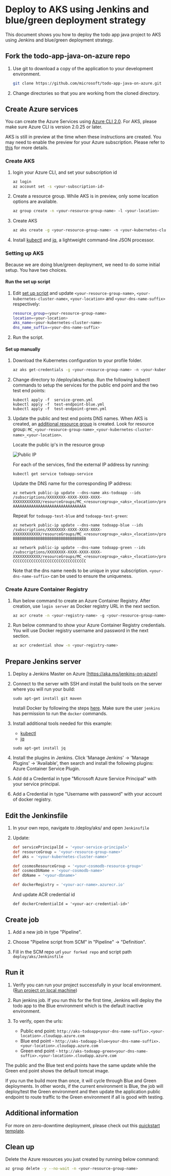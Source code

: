 # Deploy to AKS using Jenkins and blue/green deployment strategy

This document shows you how to deploy the todo app java project to AKS using Jenkins and blue/green deployment strategy. 

## Fork the todo-app-java-on-azure repo

1. Use git to download a copy of the application to your development environment.

    ```bash
    git clone https://github.com/microsoft/todo-app-java-on-azure.git
    ```

2. Change directories so that you are working from the cloned directory. 

## Create Azure services

You can create the Azure Services using [Azure CLI 2.0](https://docs.microsoft.com/en-us/cli/azure/install-azure-cli?view=azure-cli-latest). For AKS, please make sure Azure CLI is version 2.0.25 or later.

AKS is still in preview at the time when these instructions are created. You may need to enable the preview for your Azure subscription. Please refer to [this](https://docs.microsoft.com/en-us/azure/aks/kubernetes-walkthrough#enabling-aks-preview-for-your-azure-subscription) for more details.

### Create AKS

1. login your Azure CLI, and set your subscription id 
    
    ```bash
    az login
    az account set -s <your-subscription-id>
    ```

1. Create a resource group. While AKS is in preview, only some location options are available. 

    ```bash
    az group create -n <your-resource-group-name> -l <your-location>
    ```

1. Create AKS

    ```bash
    az aks create -g <your-resource-group-name> -n <your-kubernetes-cluster-name> --node-count 2
    ```

1. Install [kubectl](https://kubernetes.io/docs/tasks/tools/install-kubectl/) and [jq](https://stedolan.github.io/jq/download/), a lightweight command-line JSON processor.

### Setting up AKS

Because we are doing blue/green deployment, we need to do some initial setup. You have two choices. 

#### Run the set up script
1. Edit [set up script](/../deploy/aks/setup/setup.sh) and update `<your-resource-group-name>`, `<your-kubernetes-cluster-name>`,
   `<your-location>` and `<your-dns-name-suffix>` respectively:

    ``` bash   
    resource_group=<your-resource-group-name>
    location=<your-location>
    aks_name=<your-kubernetes-cluster-name>
    dns_name_suffix=<your-dns-name-suffix>
    ```

2. Run the script. 

#### Set up manually 
1. Download the Kubernetes configuration to your profile folder.

    ```bash
    az aks get-credentials -g <your-resource-group-name> -n <your-kubernetes-cluster-name> --admin
    ```

2. Change directory to /deploy/aks/setup. Run the following kubectl commands to setup the services for
    the public end point and the two test end points:

    ```
    kubectl apply -f  service-green.yml
    kubectl apply -f  test-endpoint-blue.yml
    kubectl apply -f  test-endpoint-green.yml
    ```

3. Update the public and test end points DNS names. When AKS is created, an [additional resource group](https://github.com/Azure/AKS/issues/3)
    is created. Look for resource group: `MC_<your-resource-group-name>_<your-kubernetes-cluster-name>_<your-location>`.

    Locate the public ip's in the resource group

    ![Public IP](images/publicip.png)

    For each of the services, find the external IP address by running:
    
    ```
    kubectl get service todoapp-service
    ```
    
    Update the DNS name for the corresponding IP address:

    ```
    az network public-ip update --dns-name aks-todoapp --ids /subscriptions/XXXXXXXX-XXXX-XXXX-XXXX-XXXXXXXXXXXX/resourceGroups/MC_<resourcegroup>_<aks>_<location>/providers/Microsoft.Network/publicIPAddresses/kubernetes-AAAAAAAAAAAAAAAAAAAAAAAAAAAAAAAA
    ```

    Repeat for `todoapp-test-blue` and `todoapp-test-green`:
    ```
    az network public-ip update --dns-name todoapp-blue --ids /subscriptions/XXXXXXXX-XXXX-XXXX-XXXX-XXXXXXXXXXXX/resourceGroups/MC_<resourcegroup>_<aks>_<location>/providers/Microsoft.Network/publicIPAddresses/kubernetes-BBBBBBBBBBBBBBBBBBBBBBBBBBBBBBBB

    az network public-ip update --dns-name todoapp-green --ids /subscriptions/XXXXXXXX-XXXX-XXXX-XXXX-XXXXXXXXXXXX/resourceGroups/MC_<resourcegroup>_<aks>_<location>/providers/Microsoft.Network/publicIPAddresses/kubernetes-CCCCCCCCCCCCCCCCCCCCCCCCCCCCCCCC
    ```
    Note that the dns name needs to be unique in your subscription. `<your-dns-name-suffix>` can be used to ensure the uniqueness.


### Create Azure Container Registry

1. Run below command to create an Azure Container Registry.
    After creation, use `login server` as Docker registry URL in the next section.

    ```bash
    az acr create -n <your-registry-name> -g <your-resource-group-name> --sku <sku-name>
    ```

1. Run below command to show your Azure Container Registry credentials.
    You will use Docker registry username and password in the next section.

    ```bash
    az acr credential show -n <your-registry-name>
    ```

## Prepare Jenkins server
1. Deploy a Jenkins Master on Azure [https://aka.ms/jenkins-on-azure]

1. Connect to the server with SSH and install the build tools on the server where you will run your build:
   
   ```
   sudo apt-get install git maven 
   ```
   
   Install Docker by following the steps [here](https://docs.docker.com/install/linux/docker-ce/ubuntu/#install-docker-ce).
   Make sure the user `jenkins` has permission to run the `docker` commands.

1. Install additional tools needed for this example:

   * [kubectl](https://kubernetes.io/docs/tasks/tools/install-kubectl/) 
   * [jq](https://stedolan.github.io/jq/download/)

   ```
   sudo apt-get install jq
   ```
   
1. Install the plugins in Jenkins. Click 'Manage Jenkins' -> 'Manage Plugins' -> 'Available', 
    then search and install the following plugins: Azure Container Service Plugin.

1. Add dd a Credential in type "Microsoft Azure Service Principal" with your service principal.

1. Add a Credential in type "Username with password" with your account of docker registry.

## Edit the Jenkinsfile

1. In your own repo, navigate to /deploy/aks/ and open `Jenkinsfile`

2. Update:

    ```groovy
    def servicePrincipalId = '<your-service-principal>'
    def resourceGroup = '<your-resource-group-name>'
    def aks = '<your-kubernetes-cluster-name>'

    def cosmosResourceGroup = '<your-cosmodb-resource-group>'
    def cosmosDbName = '<your-cosmodb-name>'
    def dbName = '<your-dbname>'

    def dockerRegistry = '<your-acr-name>.azurecr.io'
    ```
    
    And update ACR credential id
    
    ```
    def dockerCredentialId = '<your-acr-credential-id>'
    ```

## Create job
1. Add a new job in type "Pipeline".

1. Choose "Pipeline script from SCM" in "Pipeline" -> "Definition".

1. Fill in the SCM repo url `your forked repo` and script path `deploy/aks/Jenkinsfile`


## Run it
1. Verify you can run your project successfully in your local environment. ([Run project on local machine](../../README.md))

1. Run jenkins job. If you run this for the first time, Jenkins will deploy the todo app to the Blue environment which is the default inactive environment. 

1. To verify, open the urls:
    - Public end point: `http://aks-todoapp<your-dns-name-suffix>.<your-location>.cloudapp.azure.com`
    - Blue end point - `http://aks-todoapp-blue<your-dns-name-suffix>.<your-location>.cloudapp.azure.com`
    - Green end point - `http://aks-todoapp-green<your-dns-name-suffix>.<your-location>.cloudapp.azure.com`

The public and the Blue test end points have the same update while the Green end point shows the default tomcat image. 

If you run the build more than once, it will cycle through Blue and Green deployments. In other words, if the current environment is Blue, the job will deploy/test the Green environment and then update the application public endpoint to route traffic to the Green environment if all is good with testing.

## Additional information

For more on zero-downtime deployment, please check out this [quickstart template](https://github.com/Azure/azure-quickstart-templates/tree/master/301-jenkins-aks-zero-downtime-deployment). 

## Clean up

Delete the Azure resources you just created by running below command:

```bash
az group delete -y --no-wait -n <your-resource-group-name>
```
